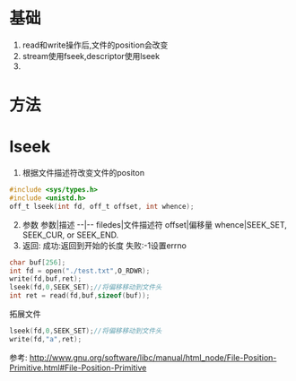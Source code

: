 # 基础
1. read和write操作后,文件的position会改变
2. stream使用fseek,descriptor使用lseek
3. 



# 方法
# lseek
1. 根据文件描述符改变文件的positon
```c
#include <sys/types.h>
#include <unistd.h>
off_t lseek(int fd, off_t offset, int whence);
```

2. 参数
参数|描述
--|--
filedes|文件描述符
offset|偏移量
whence|SEEK_SET, SEEK_CUR, or SEEK_END.
3. 返回:
成功:返回到开始的长度
失败:-1设置errno


```c
char buf[256];
int fd = open("./test.txt",O_RDWR);
write(fd,buf,ret);
lseek(fd,0,SEEK_SET);//将偏移移动到文件头
int ret = read(fd,buf,sizeof(buf));

```



拓展文件

```c
lseek(fd,0,SEEK_SET);//将偏移移动到文件头
write(fd,"a",ret);
```
参考:
http://www.gnu.org/software/libc/manual/html_node/File-Position-Primitive.html#File-Position-Primitive